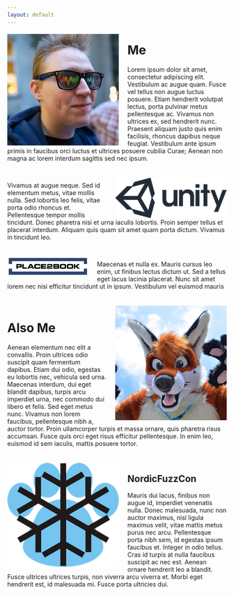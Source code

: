 ```yaml
---
layout: default
---
```

<img style="float: left; margin-top: 5px; margin-right: 20px;" alt="Profile" src="/assets/profile.jpg">

# Me
Lorem ipsum dolor sit amet, consectetur adipiscing elit. Vestibulum ac augue quam. Fusce vel tellus non augue luctus posuere. Etiam hendrerit volutpat lectus, porta pulvinar metus pellentesque ac. Vivamus non ultrices ex, sed hendrerit nunc. Praesent aliquam justo quis enim facilisis, rhoncus dapibus neque feugiat. Vestibulum ante ipsum primis in faucibus orci luctus et ultrices posuere cubilia Curae; Aenean non magna ac lorem interdum sagittis sed nec ipsum.

<div style="clear: both;"></div>
<br>

<img style="float: right; margin-top: 5px; margin-left: 20px;" alt="Unity" src="/assets/unity-logo.png">

Vivamus at augue neque. Sed id elementum metus, vitae mollis nulla. Sed lobortis leo felis, vitae porta odio rhoncus et. Pellentesque tempor mollis tincidunt. Donec pharetra nisi et urna iaculis lobortis. Proin semper tellus et placerat interdum. Aliquam quis quam sit amet quam porta dictum. Vivamus in tincidunt leo.

<div style="clear: both;"></div>
<br>

<img style="float: left; margin-top: 5px; margin-right: 20px;" alt="Place2Book" src="/assets/place2book.png">

Maecenas et nulla ex. Mauris cursus leo enim, ut finibus lectus dictum ut. Sed a tellus eget lacus lacinia placerat. Nunc sit amet lorem nec nisi efficitur tincidunt ut in ipsum. Vestibulum vel euismod mauris

<div style="clear: both;"></div>
<br>

<img style="float: right; margin-top: 5px; margin-left: 20px;" alt="Fursuit" src="/assets/fursuit.jpg">

# Also Me
Aenean elementum nec elit a convallis. Proin ultrices odio suscipit quam fermentum dapibus. Etiam dui odio, egestas eu lobortis nec, vehicula sed urna. Maecenas interdum, dui eget blandit dapibus, turpis arcu imperdiet urna, nec commodo dui libero et felis. Sed eget metus nunc. Vivamus non lorem faucibus, pellentesque nibh a, auctor tortor. Proin ullamcorper turpis et massa ornare, quis pharetra risus accumsan. Fusce quis orci eget risus efficitur pellentesque. In enim leo, euismod id sem iaculis, mattis posuere tortor.

<div style="clear: both;"></div>
<br>

<img style="float: left; margin-top: 5px; margin-right: 20px;" alt="NordicFuzzCon" src="/assets/nfc.png">

## NordicFuzzCon
Mauris dui lacus, finibus non augue id, imperdiet venenatis nulla. Donec malesuada, nunc non auctor maximus, nisl ligula maximus velit, vitae mattis metus purus nec arcu. Pellentesque porta nibh sem, id egestas ipsum faucibus et. Integer in odio tellus. Cras id turpis at nulla faucibus suscipit ac nec est. Aenean ornare hendrerit leo a blandit. Fusce ultrices ultrices turpis, non viverra arcu viverra et. Morbi eget hendrerit est, id malesuada mi. Fusce porta ultricies dui.
